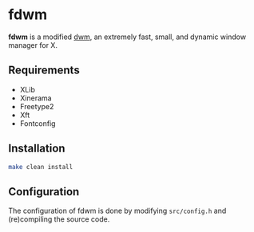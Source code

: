 # fdwm

**fdwm** is a modified [dwm](https://dwm.suckless.org/), an extremely fast, small, and dynamic window manager for X.

## Requirements

- XLib
- Xinerama
- Freetype2
- Xft
- Fontconfig

## Installation

```bash
make clean install
```

## Configuration

The configuration of fdwm is done by modifying `src/config.h`
and (re)compiling the source code.
